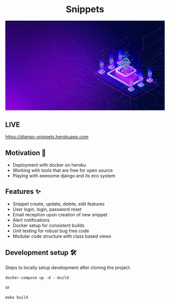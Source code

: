
<h1 align="center">Snippets</h1>

<img src="https://github.com/gurupratap-matharu/midware/blob/master/staticfiles/img/hero.jpg" alt="drawing" width="1920"/>

## LIVE

<https://django-snippets.herokuapp.com>

## Motivation 🎯

- Deployment with docker on heroku
- Working with tools that are free for open source
- Playing with awesome django and its eco system

## Features ✨

- Snippet create, update, delete, edit features
- User login, login, password reset
- Email reception upon creation of new snippet
- Alert notifications
- Docker setup for consistent builds
- Unit testing for robust bug free code
- Modular code structure with class based views

## Development setup 🛠

Steps to locally setup development after cloning the project.

`docker-compose up -d --build`

or

`make build`
